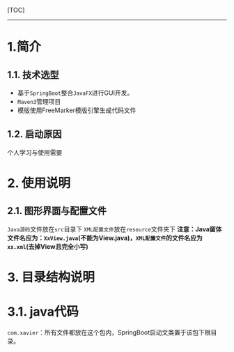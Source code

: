 [TOC]

---

# 1.简介
## 1.1. 技术选型
+ 基于`SpringBoot`整合`JavaFX`进行GUI开发。
+ `Maven3`管理项目
+ 模版使用FreeMarker模版引擎生成代码文件

## 1.2. 启动原因
个人学习与使用需要

# 2. 使用说明
## 2.1. 图形界面与配置文件
`Java源码`文件放在`src`目录下
`XML配置文件`放在`resource`文件夹下
**注意：Java窗体文件名应为：`XxView.java`(不能为View.java)，`XML配置文件`的文件名应为`xx.xml`(去掉View且完全小写)**

# 3. 目录结构说明
# 3.1. java代码
`com.xavier`：所有文件都放在这个包内，SpringBoot启动文类置于该包下根目录。
